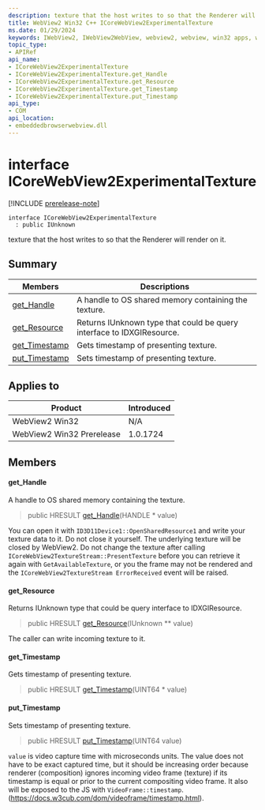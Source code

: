 ```yaml
---
description: texture that the host writes to so that the Renderer will render on it.
title: WebView2 Win32 C++ ICoreWebView2ExperimentalTexture
ms.date: 01/29/2024
keywords: IWebView2, IWebView2WebView, webview2, webview, win32 apps, win32, edge, ICoreWebView2, ICoreWebView2Controller, browser control, edge html, ICoreWebView2ExperimentalTexture
topic_type: 
- APIRef
api_name:
- ICoreWebView2ExperimentalTexture
- ICoreWebView2ExperimentalTexture.get_Handle
- ICoreWebView2ExperimentalTexture.get_Resource
- ICoreWebView2ExperimentalTexture.get_Timestamp
- ICoreWebView2ExperimentalTexture.put_Timestamp
api_type:
- COM
api_location:
- embeddedbrowserwebview.dll
---
```


# interface ICoreWebView2ExperimentalTexture

[!INCLUDE [prerelease-note](../includes/prerelease-note.md)]

```
interface ICoreWebView2ExperimentalTexture
  : public IUnknown
```

texture that the host writes to so that the Renderer will render on it.

## Summary

 Members                        | Descriptions
--------------------------------|---------------------------------------------
[get_Handle](#get_handle) | A handle to OS shared memory containing the texture.
[get_Resource](#get_resource) | Returns IUnknown type that could be query interface to IDXGIResource.
[get_Timestamp](#get_timestamp) | Gets timestamp of presenting texture.
[put_Timestamp](#put_timestamp) | Sets timestamp of presenting texture.

## Applies to

Product                         | Introduced
--------------------------------|---------------------------------------------
WebView2 Win32            |    N/A
WebView2 Win32 Prerelease |    1.0.1724

## Members

#### get_Handle

A handle to OS shared memory containing the texture.

> public HRESULT [get_Handle](#get_handle)(HANDLE * value)

You can open it with `ID3D11Device1::OpenSharedResource1` and write your texture data to it. Do not close it yourself. The underlying texture will be closed by WebView2. Do not change the texture after calling `ICoreWebView2TextureStream::PresentTexture` before you can retrieve it again with `GetAvailableTexture`, or you the frame may not be rendered and the `ICoreWebView2TextureStream ErrorReceived` event will be raised.

#### get_Resource

Returns IUnknown type that could be query interface to IDXGIResource.

> public HRESULT [get_Resource](#get_resource)(IUnknown ** value)

The caller can write incoming texture to it.

#### get_Timestamp

Gets timestamp of presenting texture.

> public HRESULT [get_Timestamp](#get_timestamp)(UINT64 * value)

#### put_Timestamp

Sets timestamp of presenting texture.

> public HRESULT [put_Timestamp](#put_timestamp)(UINT64 value)

`value` is video capture time with microseconds units. The value does not have to be exact captured time, but it should be increasing order because renderer (composition) ignores incoming video frame (texture) if its timestamp is equal or prior to the current compositing video frame. It also will be exposed to the JS with `VideoFrame::timestamp`. (https://docs.w3cub.com/dom/videoframe/timestamp.html).


